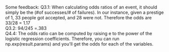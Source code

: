 Some feedback:
Q3.1: When calculating odds ratios of an event, it should simply be the (#of successes/# of failures). In our instance, given a prestige of 1, 33 people got accepted, and 28 were not. Therefore the odds are 33/28 = 1.17 <br>
Q3.2: 94/245  =.383 <br>
Q4.4: The odds ratio can be computed by raising e to the power of the logistic regression coefficients. Therefore, you can run np.exp(result.params) and you'll get the odds for each of the variables. <br>